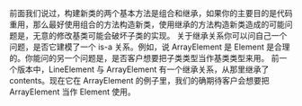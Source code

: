 前面我们说过，构建新类的两个基本方法是组合和继承，如果你的主要目的是代码重用，那么最好使用组合的方法构造新类，使用继承的方法构造新类造成的可能问题是，无意的修改基类可能会破坏子类的实现。
关于继承关系你可以问自己一个问题，是否它建模了一个 is-a 关系。例如，说 ArrayElement 是 Element 是合理的。你能问的另一个问题是，是否客户想要把子类类型当作基类类型来用。
前一个版本中，LineElement 与 ArrayElement 有一个继承关系，从那里继承了 contents。现在它在 ArrayElement 的例子里，我们的确期待客户会想要把 ArrayElement 当作 Element 使用。


